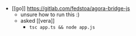 - [[go]] https://gitlab.com/fedstoa/agora-bridge-js
	- unsure how to run this :)
	- asked [[vera]]
		- `tsc app.ts && node app.js`